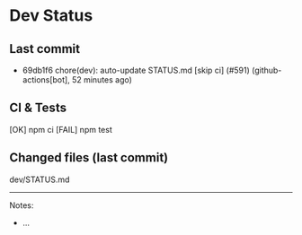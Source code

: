 # Dev Status

## Last commit
- 69db1f6 chore(dev): auto-update STATUS.md [skip ci] (#591) (github-actions[bot], 52 minutes ago)
## CI & Tests
[OK] npm ci
[FAIL] npm test

## Changed files (last commit)
dev/STATUS.md

---
Notes:
- ...
